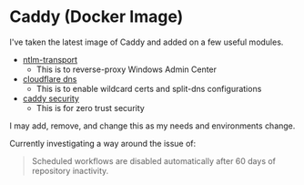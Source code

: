# Caddy (Docker Image)
I've taken the latest image of Caddy and added on a few useful modules.

- [ntlm-transport](https://github.com/caddyserver/ntlm-transport)
  - This is to reverse-proxy Windows Admin Center
- [cloudflare dns](https://github.com/caddy-dns/cloudflare)
  - This is to enable wildcard certs and split-dns configurations
- [caddy security](https://github.com/greenpau/caddy-security)
  - This is for zero trust security

I may add, remove, and change this as my needs and environments change.

Currently investigating a way around the issue of:
> Scheduled workflows are disabled automatically after 60 days of repository inactivity.
